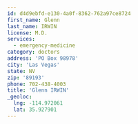 ```yaml
---
id: d4d9ebfd-e130-4a0f-8362-762a97ce8724
first_name: Glenn
last_name: IRWIN
license: M.D.
services:
  - emergency-medicine
category: doctors
address: 'PO Box 98978'
city: 'Las Vegas'
state: NV
zip: '89193'
phone: 702-438-4003
title: 'Glenn IRWIN'
_geoloc:
  lng: -114.972061
  lat: 35.927901
---
```

